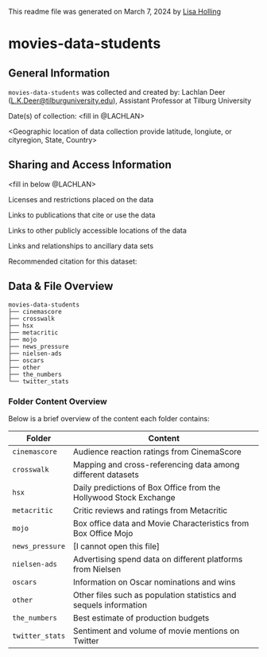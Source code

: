 This readme file was generated on March 7, 2024 by [Lisa Holling](https://github.com/Lisa-Holling)

# movies-data-students

## General Information

`movies-data-students` was collected and created by: 
Lachlan Deer ([L.K.Deer\@tilburguniversity.edu](mailto:L.K.Deer@tilburguniversity.edu)), 
Assistant Professor at Tilburg University

Date(s) of collection: \<fill in @LACHLAN\>

<Geographic location of data collection provide latitude, longiute, or cityregion, State, Country>
<Information about funding sources that supported the collection of the data>

## Sharing and Access Information

<fill in below @LACHLAN>

Licenses and restrictions placed on the data 

Links to publications that cite or use the data 

Links to other publicly accessible locations of the data 

Links and relationships to ancillary data sets 

Recommended citation for this dataset:


## Data & File Overview
```
movies-data-students 
├── cinemascore 
├── crosswalk 
├── hsx 
├── metacritic
├── mojo 
├── news_pressure 
├── nielsen-ads 
├── oscars 
├── other 
├── the_numbers
└── twitter_stats
```

### Folder Content Overview

Below is a brief overview of the content each folder contains:

| Folder          | Content                                                            |
|-----------------|--------------------------------------------------------------------|
| `cinemascore`   | Audience reaction ratings from CinemaScore                         |
| `crosswalk`     | Mapping and cross-referencing data among different datasets        |
| `hsx`           | Daily predictions of Box Office from the Hollywood Stock Exchange  |
| `metacritic`    | Critic reviews and ratings from Metacritic                         |
| `mojo`          | Box office data and Movie Characteristics from Box Office Mojo     |
| `news_pressure` | [I cannot open this file]                                          |
| `nielsen-ads`   | Advertising spend data on different platforms from Nielsen         |
| `oscars`        | Information on Oscar nominations and wins                          |
| `other`         | Other files such as population statistics and sequels information  |
| `the_numbers`   | Best estimate of production budgets                                |
| `twitter_stats` | Sentiment and volume of movie mentions on Twitter                  |


